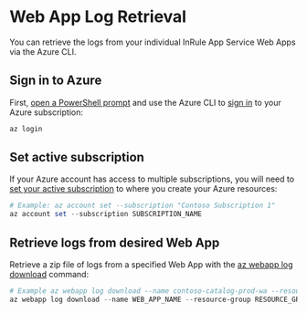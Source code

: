 Web App Log Retrieval
====

You can retrieve the logs from your individual InRule App Service Web Apps via the Azure CLI.

## Sign in to Azure
First, [open a PowerShell prompt](https://docs.microsoft.com/en-us/powershell/scripting/setup/starting-windows-powershell) and use the Azure CLI to [sign in](https://docs.microsoft.com/en-us/cli/azure/authenticate-azure-cli) to your Azure subscription:
```powershell
az login
```

## Set active subscription
If your Azure account has access to multiple subscriptions, you will need to [set your active subscription](https://docs.microsoft.com/en-us/cli/azure/account#az-account-set) to where you create your Azure resources:
```powershell
# Example: az account set --subscription "Contoso Subscription 1"
az account set --subscription SUBSCRIPTION_NAME
```

## Retrieve logs from desired Web App
Retrieve a zip file of logs from a specified Web App with the [az webapp log download](https://docs.microsoft.com/en-us/cli/azure/webapp/log?view=azure-cli-latest#az-webapp-log-download) command:
```powershell
# Example az webapp log download --name contoso-catalog-prod-wa --resource-group inrule-prod-rg
az webapp log download --name WEB_APP_NAME --resource-group RESOURCE_GROUP
```

